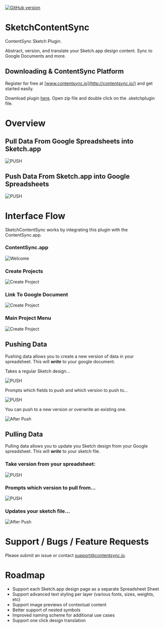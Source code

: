 [![GitHub version](https://badge.fury.io/gh/contentsync%2FSketchContentSync.svg)](https://badge.fury.io/gh/contentsync%2FSketchContentSync.sketchplugin)

# SketchContentSync

ContentSync Sketch Plugin.

Abstract, version, and translate your Sketch.app design content. Sync to Google Documents and more.


## Downloading & ContentSync Platform

Register for free at [www.contentsync.io](http://contentsync.io/) and get started easily.

Download plugin [here](./packaged/SketchContentSync.zip). Open zip file and double click on the .sketchplugin file.

# Overview

## Pull Data From Google Spreadsheets into Sketch.app

![PUSH](./docs/contentsyncapp/feature_pull.jpg)

## Push Data From Sketch.app into Google Spreadsheets

![PUSH](./docs/contentsyncapp/feature_push.jpg)


# Interface Flow

SketchContentSync works by integrating this plugin with the ContentSync.app.

### ContentSync.app

![Welcome](./docs/contentsyncapp/welcome_sign_in.png)

### Create Projects

![Create Project](./docs/contentsyncapp/create_project.png)

### Link To Google Document

![Create Project](./docs/contentsyncapp/create_google_doc.png)

### Main Project Menu

![Create Project](./docs/contentsyncapp/actions.png)

## Pushing Data

Pushing data allows you to create a new version of data in your spreadsheet. This will _**write**_ to your google document.

Takes a regular Sketch design...

![PUSH](./docs/contentsyncapp/push_sketch_before.png)

Prompts which fields to push and which version to push to...

![PUSH](./docs/contentsyncapp/push.png)

You can push to a new version or overwrite an existing one.

![After Push](./docs/contentsyncapp/push_sheet.png)


## Pulling Data

Pulling data allows you to update you Sketch design from your Google spreadsheet. This will _**write**_ to your sketch file.

### Take version from your spreadsheet:

![PUSH](./docs/contentsyncapp/pull_sheet.png)

### Prompts which version to pull from...

![PUSH](./docs/contentsyncapp/pull.png)

### Updates your sketch file...

![After Push](./docs/contentsyncapp/pull_sketch_after.png)

# Support / Bugs / Feature Requests

Please submit an issue or contact [support@contentsync.io](mailto:support@contentsync.io).

# Roadmap

+ Support each Sketch.app design page as a separate Spreadsheet Sheet
+ Support advanced text styling per layer (various fonts, sizes, weights, etc)
+ Support image previews of contextual content
+ Better support of nested symbols
+ Improved naming scheme for additional use cases
+ Support one click design translation
